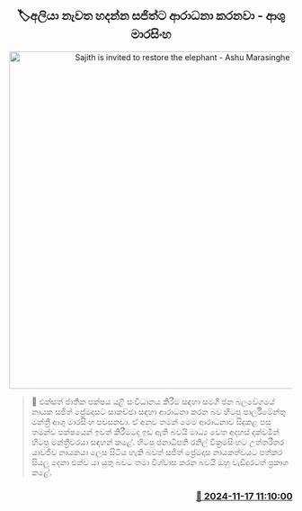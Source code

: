 <p align='center'><b><h2 align='center' title='Sajith is invited to restore the elephant - Ashu Marasinghe'>🏷අලියා නැවත හදන්න සජිත්ට ආරාධනා කරනවා - ආශු මාරසිංහ</h2></b></p>
<p align='center'><img src='https://helakuru.sgp1.cdn.digitaloceanspaces.com/esana/images/lib/ashu-marasinhe-new.jpg' width='600' alt='Sajith is invited to restore the elephant - Ashu Marasinghe'></p>

>📝 එක්සත් ජාතික පක්ෂය යළි සංවිධානය කිරීම සඳහා සමගි ජන බලවේගයේ නායක සජිත් ප්‍රේමදාසට සාකච්ඡා සඳහා ආරාධනා කරන බව හිටපු පාර්ලිමේන්තු මන්ත්‍රී ආශු මාරසිංහ පවසනවා.
ඒ අනුව තමන් මෙම ආරාධනාව සිදුකළ පසු තමන්ව පක්ෂයෙන් ඉවත් කිරීමටද ඉඩ ඇති බවයි මාධ්‍ය වෙත අදහස් දක්වමින් හිටපු මන්ත්‍රීවරයා සඳහන් කළේ.
හිටපු ජනාධිපති රනිල් වික්‍රමසිංහට උත්තරීතර යාවජීව නායකයා ලෙස සිටිය හැකි බවත් සජිත් ප්‍රේමදාස නායකත්වයට පත්කර සියලු දෙනා එක්ව යා යුතු බවට තමා විශ්වාස කරන බවයි ඔහු වැඩිදුරටත් ප්‍රකාශ කළේ.


<h3 align='right'><a href='https://www.helakuru.lk/esana/p/105128/'>📅 2024-11-17 11:10:00</a></h3>
